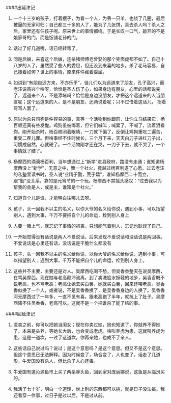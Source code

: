 ####出延津记
1. 一个十三岁的孩子，打着摆子，为看一个人，为丢一只羊，也绕了几圈，最后被逼的无家可归；自己都三十多的人了，能为了几张饼，真去杀人吗？杀人之后，家里还有仨孩子呢。原来世上的事情都绕。于是长叹一口气，敲开的不是娘家哥的门，而是饭铺老孙的门。

2. 话过了好几道嘴，话已经转弯了。

3. 同是后娘，来喜这个后娘，连杀猪师傅老曾娶的那个笑面虎都不如了。自己十八岁的人了，虽然受了些人的委屈，但还没到来喜的地步。杀了老马容易，自己接着如何？世上的事情，原来件件藏着委屈。

4. 如讲到“有朋自远方来，不亦乐乎”，徒儿们以为远道来了朋友，孔子高兴，而老汪说高兴个啥呀，恰恰是圣人伤了心，如果身边有朋友，心里的话都说完了，远道来个人，不是添堵吗？恰恰是身边没朋友，才把这个远道来的人当朋友呢；这个远道来的人，是不是朋友，还两说着呢；只不过借着这话儿， 拐着弯骂人罢了。

5. 原以为杀只鸡狗是件容易的事，真等一个活物到你跟前，让你立马结果它，杨百顺还真有些发憷。鸡狗虽被绑着，但它们喊叫；喊累了，不喊了，流着泪看你。刚开始杀时，杨百顺闭着眼睛，一刀就下偏了，反倒让鸡狗重吃二遍苦，重受二茬儿罪。但啥事经不住时候长，三个月下来，天天白刀子进红刀子出，习惯成自然，心就硬了。一个活物刚才还在哭，一刀子下去，就不哭了，一个事情就了结了。

6. 杨摩西的滴滴杨百利，当年想通过上“新学”进县政府，路没有走通；谁知道杨摩西没上“新学”，无意之中，舞一个社火，竟越过杨百利遂了心愿。过去老汪的私塾里读书时，圣人说“业精于勤，荒于嬉”，谁知杨摩西二十而立，跟“勤”没关系，靠的是元宵节的一个玩。杨摩西不禁摇头感叹：“过去我以为帮我的会是人，或是主，谁知是个社火。”

7. 知道自个儿是谁，才能明白往哪儿去呀。

8. 孩子，头一回我不以主的名义，以你大爷的名义给你说，遇到小事，可以指望别人，遇到大事，千万不要把自个儿的命运，栓到别人身上

9. 人要一赌上气，就忘记了事情的初衷。只想能气着别人，忘记也耽误了自己。

10. 一开始觉得没有话说是两人不爱说话，后来发现不爱说话和没话说是两回事。不爱说话是心里还有话，没话说是干脆什么都没有

11. 孩子，头一回我不以主的名义给你说，以你大爷的名义给你说，遇到小事，可以指望别人；遇到大事，千万不能把自个儿的命运，栓到别人身上。

12. 这些并不主要，主要还是对人。吴摩西吃喝不愁，但吴香香整天在说吴摩西，在骂吴摩西。现在她与老高颠沛流离，到了卖洗脸水擦鞋的地步，吴香香既不说老高，也不骂老高；老高让她去买白薯，她就买白薯，回来还喂老高。吴香香似换了一个人，或者说，不是吴香香换了，是吴香香身边的人换了。吴香香河无摩西过了一年多，一直不见有喜。跟老高跑了半年，就抗上了肚子。吴摩西降不住吴香香，老高可以。这就不是一个把谁杀了能了结的事。

####回延津记

1. 没卖之前，你可以把她当闺女；现在你卖过她，她也知道了，你就养不得她了。本来是头养，等她长大后，也会变成老虎。啥叫养虎为患，这就叫养虎为患。这是一道坎，一过了这道坎，你再亲她，也成不了亲人。

2. 这些话自己说过吗？说过；是这个意思吗？是这个意思。但又不是这个意思。但这个意思已无法解释。因为时候变了，场合变了，人也变了。话走了几道形，牛爱国没有杀人，但比杀了人心还毒。

3. 牛爱国有道沁源鱼市上买了两条胖头鱼，回到家对庞丽娜说，这鱼是从临汾买的。

4. 我活了七十岁，明白一个道理，世上别的东西都可以挑，就是日子没法挑。我还看穿一件事，过日子是过以后，不是过从前。